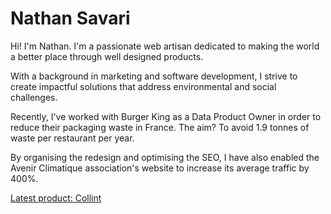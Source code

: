 <h1>Nathan Savari</h1>
<p>Hi! I'm Nathan. I'm a passionate web artisan dedicated to making the world a better place through well designed products.</p>

<p>With a background in marketing and software development, I strive to create impactful solutions that address environmental and social challenges.</p>
<p>Recently, I've worked with Burger King as a Data Product Owner in order to reduce their packaging waste in France. The aim? To avoid 1.9 tonnes of waste per restaurant per year.</p>
<p>By organising the redesign and optimising the SEO, I have also enabled the Avenir Climatique association's website to increase its average traffic by 400%.</p>

<a href="https://www.teamcollint.com/">Latest product: Collint</a>

